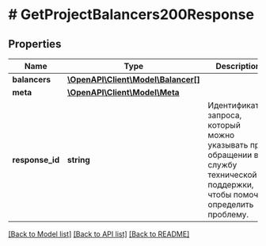 # # GetProjectBalancers200Response

## Properties

Name | Type | Description | Notes
------------ | ------------- | ------------- | -------------
**balancers** | [**\OpenAPI\Client\Model\Balancer[]**](Balancer.md) |  |
**meta** | [**\OpenAPI\Client\Model\Meta**](Meta.md) |  |
**response_id** | **string** | Идентификатор запроса, который можно указывать при обращении в службу технической поддержки, чтобы помочь определить проблему. |

[[Back to Model list]](../../README.md#models) [[Back to API list]](../../README.md#endpoints) [[Back to README]](../../README.md)
